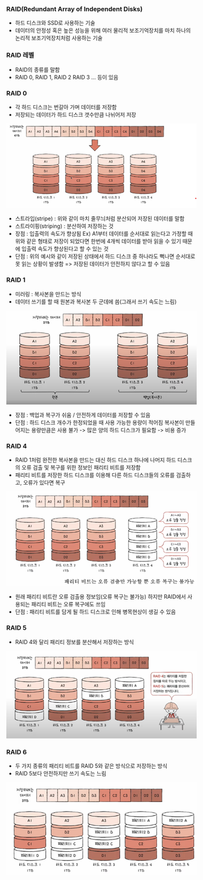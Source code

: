 ### RAID(Redundant Array of Independent Disks)
- 하드 디스크와 SSD로 사용하는 기술
- 데이터의 안정성 혹은 높은 성능을 위해 여러 물리적 보조기억장치를 마치 하나의 논리적 보조기억장치처럼 사용하는 기술

### RAID 레벨
- RAID의 종류를 말함
- RAID 0, RAID 1, RAID 2 RAID 3 ... 등이 있음

### RAID 0
- 각 하드 디스크는 번갈아 가며 데이터를 저장함
- 저장되는 데이터가 하드 디스크 갯수만큼 나뉘어저 저장

![](../../README_resources/Pasted%20image%2020240311204155.png)

- 스트라입(stripe) : 위와 같이 마치 줄무늬처럼 분산되어 저장된 데이터를 말함
- 스트라이핑(striping) : 분산하여 저장하는 것
- 장점 : 입출력의 속도가 향상됨
Ex) A1부터 데이터를 순서대로 읽는다고 가정할 때 위와 같은 형태로 저장이 되었다면 한번에 4개씩 데이터를 받아 읽을 수 있기 때문에 입출력 속도가 향상된다고 할 수 있는 것
- 단점 : 위의 예시와 같이 저장된 상태에서 하드 디스크 중 하나라도 뻑나면 순서대로 못 읽는 상황이 발생함 => 저장된 데이터가 안전하지 않다고 할 수 있음

### RAID 1
- 미러링 : 복사본을 만드는 방식
- 데이터 쓰기를 할 때 원본과 복사본 두 군데에 씀(그래서 쓰기 속도는 느림)

![](../../README_resources/Pasted%20image%2020240311205046.png)

- 장점 : 백업과 복구가 쉬움 / 안전하게 데이터를 저장할 수 있음
- 단점 : 하드 디스크 개수가 한정되었을 때 사용 가능한 용량이 적어짐
복사본이 만들어지는 용량만큼은 사용 불가 -> 많은 양의 하드 디스크가 필요함 -> 비용 증가

### RAID 4
- RAID 1처럼 완전한 복사본을 만드는 대신 하드 디스크 하나에 나머지 하드 디스크의 오류 검출 및 복구를 위한 정보인 패리티 비트를 저장함
- 패리티 비트를 저장한 하드 디스크를 이용해 다른 하드 디스크들의 오류를 검출하고, 오류가 있다면 복구

![](../../README_resources/Pasted%20image%2020240311205524.png)

- 원래 패리티 비트란 오류 검출용 정보임(오류 복구는 불가능) 하지만 RAID에서 사용되는 패리티 비트는 오류 복구에도 쓰임
- 단점 : 패리티 비트를 담게 될 하드 디스크로 인해 병목현상이 생길 수 있음

### RAID 5
- RAID 4와 달리 패리티 정보를 분산해서 저장하는 방식


![](../../README_resources/Pasted%20image%2020240311210154.png)

### RAID 6
- 두 가지 종류의 패리티 비트를 RAID 5와 같은 방식으로 저장하는 방식
- RAID 5보다 안전하지만 쓰기 속도는 느림

![](../../README_resources/Pasted%20image%2020240311210552.png)